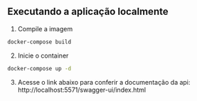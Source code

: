 ## Executando a aplicação localmente
1. Compile a imagem
```bash
docker-compose build
```
2. Inicie o container
```bash
docker-compose up -d
```

3. Acesse o link abaixo para conferir a documentação da api:
http://localhost:5571/swagger-ui/index.html
